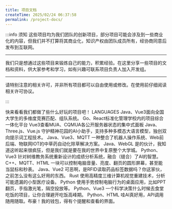 ```yaml
---
title: 项目文档
createTime: 2025/02/24 06:37:58
permalink: /project-docs/
---
```


:::info 须知
这些项目均为我们团队的创新项目，部分项目可能会涉及到一些商业化的内容，但我们并不打算将其商业化，知识产权由团队成员所有，经协商同意后发布到互联网。

---

我们只是想通过这些项目来锻炼自己的能力，积累经验。在这里分享一些项目的文档和资料，供大家参考和学习，如有兴趣可联系项目负责人加入开发组。

---

请特别注意<Badge color="#8e5cd9" bg-color="rgba(159, 122, 234, 0.16)" text="LICENSE" />的相关许可，并非所有项目都可以自由使用或修改。在使用前仔细阅读相关许可协议。

:::

快来看看我们都做了些什么好玩的项目吧！
<span><Badge>LANGUAGES</Badge><Badge type="warning" text="FRAMEWORKS" /><Badge color="#8e5cd9" bg-color="rgba(159, 122, 234, 0.16)" text="LICENSE" /></span>
<CardGrid>
<LinkCard icon="hugeicons:add-team" href="/project-docs/match-competitions/" title="全国大学生竞赛组队系统" ><span><Badge>Java、Vue3</Badge><Badge type="warning" text="Spring" /><Badge color="#8e5cd9" bg-color="rgba(159, 122, 234, 0.16)" text="CCBY 4.0" /></span>面向全国大学生的多维度竞赛匹配、组队系统。</LinkCard>
<LinkCard icon="arcticons:free-download-manager" href="/project-docs/project-management-platform/" title="项目管理平台" ><span><Badge>Go、React</Badge><Badge type="warning" text="Django" /><Badge color="#8e5cd9" bg-color="rgba(159, 122, 234, 0.16)" text="CCBY 4.0" /></span>标准化管理学校内的项目综合一体化平台</LinkCard>
<LinkCard icon="/icon/command_block.gif" href="/project-docs/cqmua-center/" title="CQMUA服务器中心" description=""><span><Badge>Vue3</Badge><Badge type="warning" text="None" /><Badge color="#8e5cd9" bg-color="rgba(159, 122, 234, 0.16)" text="MIT" /></span>查看MUA、CQMUA各公开服务器状态的集中式面板</LinkCard>
<LinkCard icon="/icon/zhiyu.png" href="/project-docs/plant-cure/" title="植愈：AI情绪小帮手" ><span><Badge>Java、Three.js、Vue.js</Badge><Badge type="warning" text="Spring" /><Badge color="#8e5cd9" bg-color="rgba(159, 122, 234, 0.16)" text="Apache 2.0" /></span>
守护精神花园的AI小助手，支持多种多模态大语言模型，独创双向提示词工程技术。</LinkCard>
<LinkCard icon="/icon/robot.png" href="/project-docs/smart-car/" title="智慧中草药生态养护平台" ><span><Badge>Java、Vue3、MQTT</Badge><Badge type="warning" text="ROS2、Spring" /><Badge color="#8e5cd9" bg-color="rgba(159, 122, 234, 0.16)" text="Apache 2.0" /></span>
一种整合了机器人操作系统、Web前后端、物联网IOT的中草药自动化除草解决方案。</LinkCard>
<LinkCard icon="/icon/univ-town.svg" href="/project-docs/pixel-university-town/" title="像素大学城" ><span><Badge>Java、WebGL</Badge><Badge type="warning" text="None" /><Badge color="#8e5cd9" bg-color="rgba(159, 122, 234, 0.16)" text="LICENSE" /></span>
是的伙计，我知道这听起来很疯狂，但是我们就是要在我的世界中复原整个大学城。</LinkCard>
<LinkCard icon="/icon/analyse.svg" href="/project-docs/study-analytic-system/" title="学情分析系统" ><span><Badge>Python、Vue3</Badge><Badge type="warning" text="Flask、InfluxDB" /><Badge color="#8e5cd9" bg-color="rgba(159, 122, 234, 0.16)" text="CCBY 3.0" /></span>
针对树维教务系统重新设计的成绩分析系统，融合（缝合）了AI的智慧。</LinkCard>
<LinkCard icon="line-md:speed-twotone-loop" href="/project-docs/control-my-panel/" title="掌中方圆" ><span><Badge>C++、MQTT、HTML</Badge><Badge type="warning" text="STM" /><Badge color="#8e5cd9" bg-color="rgba(159, 122, 234, 0.16)" text="MIT" /></span>
一块可以控制电脑音量、亮度、翻页的圆形屏幕，甚至能当鼠标和秒表。</LinkCard>
<LinkCard icon="icon-park:transport" href="/project-docs/spd/" title="SPD智能医疗耗材管理系统" ><span><Badge>Java、Vue2</Badge><Badge type="warning" text="Spring" /><Badge color="#8e5cd9" bg-color="rgba(159, 122, 234, 0.16)" text="CCBY 4.0" /></span>
可恶啊，是RFID读取药品标签数据吗？你这家伙，之前怎么没有这么好用的东西。</LinkCard>
<LinkCard icon="material-symbols:dropper-eye-outline-sharp" href="/project-docs/see-the-components/" title="医智慧眼" ><span><Badge>Rust</Badge><Badge type="warning" text="None" /><Badge color="#8e5cd9" bg-color="rgba(159, 122, 234, 0.16)" text="Apache 2.0" /></span>
使用高精度三维计算机视觉重建技术，分析可能遗漏的小型医疗设备。</LinkCard>
<LinkCard icon="svg-spinners:blocks-wave" href="/project-docs/various-gestures/" title="千手万象" ><span><Badge>Python</Badge><Badge type="warning" text="Spring" /><Badge color="#8e5cd9" bg-color="rgba(159, 122, 234, 0.16)" text="Apache 2.0" /></span>
使用手势控制电脑行为的桌面应用，比如PPT翻页，手指激光笔，隔空投放等。</LinkCard>
<LinkCard icon="line-md:loading-alt-loop" href="/project-docs/when2eat/" title="啥时候吃饭" ><span><Badge>Python、Vue3</Badge><Badge type="warning" text="Django" /><Badge color="#8e5cd9" bg-color="rgba(159, 122, 234, 0.16)" text="Apache 2.0" /></span>
一个科学决策什么时候去食堂吃饭的项目，让你合理避开吃饭高峰期。</LinkCard>
<LinkCard icon="token-branded:wow" href="/project-docs/oh-my-api/" title="Oh my API!" ><span><Badge>Python、HTML</Badge><Badge type="warning" text="Flask" /><Badge color="#8e5cd9" bg-color="rgba(159, 122, 234, 0.16)" text="MIT" /></span>
哇AI真好用，API调用随用随取。布豪！我的钱包，得有个提醒和查看的界面。</LinkCard>
</CardGrid>